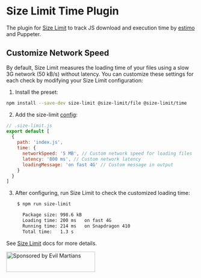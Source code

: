 # Size Limit Time Plugin

The plugin for [Size Limit] to track JS download and execution time by [estimo]
and Puppeter.

## Customize Network Speed

By default, Size Limit measures the loading time of your files using a slow 3G
network (50 kB/s) without latency. You can customize these settings for each
check by modifying your Size Limit configuration:

1. Install the preset:

```sh
npm install --save-dev size-limit @size-limit/file @size-limit/time
```

2. Add the size-limit [config](https://github.com/ai/size-limit?tab=readme-ov-file#limits-config):

```js
// .size-limit.js
export default [
  {
    path: 'index.js',
    time: {
      networkSpeed: '5 MB', // Custom network speed for loading files
      latency: '800 ms', // Custom network latency
      loadingMessage: 'on fast 4G' // Custom message in output
    }
  }
]
```

3. After configuring, run Size Limit to check the customized loading time:

```sh
    $ npm run size-limit

      Package size: 998.6 kB
      Loading time: 200 ms   on fast 4G
      Running time: 214 ms   on Snapdragon 410
      Total time:   1.3 s
```

See [Size Limit] docs for more details.

[Size Limit]: https://github.com/ai/size-limit/
[estimo]: https://github.com/mbalabash/estimo

<a href="https://evilmartians.com/?utm_source=size-limit">
  <img src="https://evilmartians.com/badges/sponsored-by-evil-martians.svg"
       alt="Sponsored by Evil Martians" width="236" height="54">
</a>
